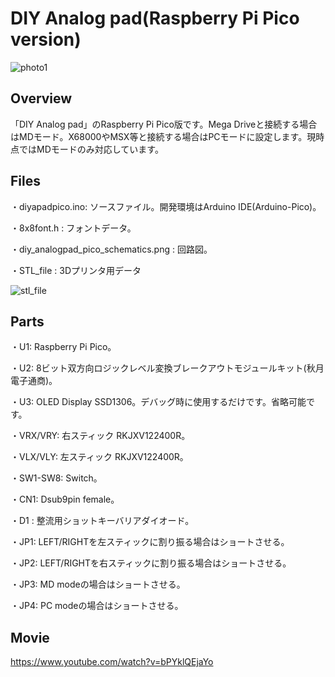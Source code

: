 # DIY Analog pad(Raspberry Pi Pico version)

![photo1](https://github.com/nicotakuya/diy_analogpad_pico/assets/5597377/d90262b4-ec53-4c2f-90be-67729fe362ce)

## Overview

「DIY Analog pad」のRaspberry Pi Pico版です。Mega Driveと接続する場合はMDモード。X68000やMSX等と接続する場合はPCモードに設定します。現時点ではMDモードのみ対応しています。

## Files

・diyapadpico.ino: ソースファイル。開発環境はArduino IDE(Arduino-Pico)。

・8x8font.h : フォントデータ。

・diy_analogpad_pico_schematics.png : 回路図。

・STL_file : 3Dプリンタ用データ

![stl_file](https://github.com/nicotakuya/diy_analogpad_pico/assets/5597377/138cb32d-592b-45b2-b06d-d1b1ccf1db98)

## Parts

・U1: Raspberry Pi Pico。

・U2: 8ビット双方向ロジックレベル変換ブレークアウトモジュールキット(秋月電子通商)。

・U3: OLED Display SSD1306。デバッグ時に使用するだけです。省略可能です。

・VRX/VRY: 右スティック RKJXV122400R。

・VLX/VLY: 左スティック RKJXV122400R。

・SW1-SW8: Switch。

・CN1: Dsub9pin female。

・D1 : 整流用ショットキーバリアダイオード。

・JP1: LEFT/RIGHTを左スティックに割り振る場合はショートさせる。

・JP2: LEFT/RIGHTを右スティックに割り振る場合はショートさせる。

・JP3: MD modeの場合はショートさせる。

・JP4: PC modeの場合はショートさせる。

## Movie

https://www.youtube.com/watch?v=bPYklQEjaYo
